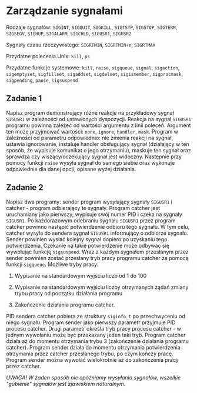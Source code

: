 # Zarządzanie sygnałami

Rodzaje sygnałów: `SIGINT`, `SIGQUIT`, `SIGKILL`, `SIGTSTP`, `SIGSTOP`, `SIGTERM`, `SIGSEGV`, `SIGHUP`, `SIGALARM`, `SIGCHLD`, `SIGUSR1`, `SIGUSR2`

Sygnały czasu rzeczywistego: `SIGRTMIN`, `SIGRTMIN+n`, `SIGRTMAX`

Przydatne polecenia Unix: `kill`, `ps`

Przydatne funkcje systemowe: `kill`, `raise`, `sigqueue`, `signal`, `sigaction`, `sigemptyset`, `sigfillset`, `sigaddset`, `sigdelset`, `sigismember`, `sigprocmask`, `sigpending`, `pause`, `sigsuspend`
## Zadanie 1
Napisz program demonstrujący różne reakcje na przykładowy sygnał `SIGUSR1` w zależności od ustawionych dyspozycji. Reakcja na sygnał `SIGUSR1` programu powinna zależeć od wartości argumentu z linii poleceń. Argument ten może przyjmować wartości: `none`, `ignore`, `handler`, `mask`. Program w zależności od parametru odpowiednio: nie zmienia reakcji na sygnał, ustawia ignorowanie, instaluje handler obsługujący sygnał (działający w ten sposób, że wypisuje komunikat o jego otrzymaniu), maskuje ten sygnał oraz sprawdza czy wiszący/oczekujący sygnał jest widoczny. Następnie przy pomocy funkcji `raise` wysyła sygnał do samego siebie oraz wykonuje odpowiednie dla danej opcji, opisane wyżej działania.

## Zadanie 2
Napisz dwa programy: sender program wysyłający sygnały `SIGUSR1` i catcher - program odbierający te sygnały. Program catcher jest uruchamiany jako pierwszy, wypisuje swój numer PID i czeka na sygnały `SIGUSR1`. Po każdorazowym odebraniu sygnału `SIGUSR1` przez program catcher powinno nastąpić potwierdzenie odbioru tego sygnału. W tym celu, catcher wysyła do sendera sygnał `SIGUSR1` informujący o odbiorze sygnału. Sender powinien wysłać kolejny sygnał dopiero po uzyskaniu tego potwierdzenia. Czekanie na takie potwierdzenie może odbywac się wywołując funkcję `sigsuspend`. Wraz z każdym sygnałem przesłanym przez sender powinien zostać przesłany tryb pracy programu catcher za pomocą funkcji `sigqueue`. Możliwe tryby pracy:

1. Wypisanie na standardowym wyjściu liczb od 1 do 100

2. Wypisanie na standardowym wyjściu liczby otrzymanych żądań zmiany 
trybu pracy od początku działania programu
3. Zakończenie działania programu catcher.

PID sendera catcher pobiera ze struktury `siginfo_t` po przechwyceniu od niego sygnału. Program sender jako pierwszy parametr przyjmuje PID procesu catcher. Drugi parametr określa tryb pracy procesu catcher - w jednym wywołaniu może być przekazany jeden taki tryb. Program catcher działa aż do momentu otrzymania trybu 3 (zakończenie działania programu catcher). Program sender działa do momentu otrzymania potwierdzenia otrzymania przez catcher przesłanego trybu, po czym kończy pracę. Program sender można wywołać wielokrotnie aż do zakończenia pracy przez catcher.

*UWAGA! W żaden sposób nie opóźniamy wysyłania sygnałów, wszelkie "gubienie" sygnałów jest zjawiskiem naturalnym*. 